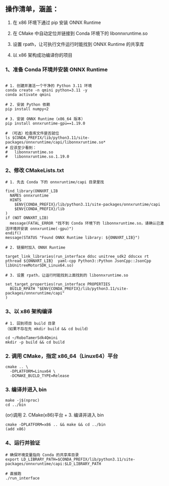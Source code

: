 
## 操作清单，涵盖：

1. 在 x86 环境下通过 pip 安装 ONNX Runtime

2. 在 CMake 中自动定位并链接到 Conda 环境下的 libonnxruntime.so

3. 设置 rpath，让可执行文件运行时能找到 ONNX Runtime 的共享库

4. 以 x86 架构成功编译你的项目


### 1、准备 Conda 环境并安装 ONNX Runtime

```

# 1. 创建并激活一个干净的 Python 3.11 环境
conda create -n qmini python=3.11 -y
conda activate qmini

# 2. 安装 Python 依赖
pip install numpy<2

# 3. 安装 ONNX Runtime（x86_64 版本）
pip install onnxruntime-gpu==1.19.0

# （可选）检查库文件是否就位
ls $CONDA_PREFIX/lib/python3.11/site-packages/onnxruntime/capi/libonnxruntime.so*
# 应该至少看到：
#   libonnxruntime.so
#   libonnxruntime.so.1.19.0
```
### 2、修改 CMakeLists.txt
```
# 1. 先去 Conda 下的 onnxruntime/capi 目录里找

find_library(ONNXRT_LIB
  NAMES onnxruntime
  HINTS
    $ENV{CONDA_PREFIX}/lib/python3.11/site-packages/onnxruntime/capi
    $ENV{CONDA_PREFIX}/lib
)
if (NOT ONNXRT_LIB)
  message(FATAL_ERROR "找不到 Conda 环境下的 libonnxruntime.so，请确认已激活环境并安装 onnxruntime(-gpu)")
endif()
message(STATUS "Found ONNX Runtime library: ${ONNXRT_LIB}")

# 2. 链接时加入 ONNX Runtime

target_link_libraries(run_interface ddsc unitree_sdk2 ddscxx rt pthread ${ONNXRT_LIB}  yaml-cpp Python3::Python JsonCpp::JsonCpp libUnitreeMotorSDK_Linux64.so)

# 3. 设置 rpath，让运行时能找到上面找到的 libonnxruntime.so

set_target_properties(run_interface PROPERTIES
  BUILD_RPATH "$ENV{CONDA_PREFIX}/lib/python3.11/site-packages/onnxruntime/capi"
)
```

### 3、以 x86 架构编译

```
# 1. 回到项目 build 目录
（如果不存在先 mkdir build && cd build）

cd ~/RoboTamerSdk4Qmini
mkdir -p build && cd build

```

### 2. 调用 CMake，指定 x86_64（Linux64）平台
```
cmake .. \
  -DPLATFORM=Linux64 \
  -DCMAKE_BUILD_TYPE=Release
```
### 3. 编译并进入 bin
```
make -j$(nproc) 
cd ../bin
```
(or)调用 2. CMake(x86)平台 + 3. 编译并进入 bin 
```
cmake -DPLATFORM=x86 .. && make && cd ../bin
(add x86)
```

### 4、运行并验证
```
# 确保环境变量指向 Conda 的共享库目录
export LD_LIBRARY_PATH=$CONDA_PREFIX/lib/python3.11/site-packages/onnxruntime/capi:$LD_LIBRARY_PATH

# 直接跑
./run_interface
```

